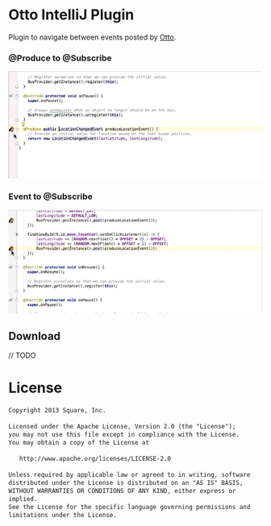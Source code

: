 Otto IntelliJ Plugin
====================

Plugin to navigate between events posted by [Otto][1].

### @Produce to @Subscribe

![provider-to-subscriber](./images/produce-to-subscribe.gif)

### Event to @Subscribe

![event-to-subscriber](./images/event-to-subscribe.gif)


Download
--------

// TODO


License
=======

    Copyright 2013 Square, Inc.

    Licensed under the Apache License, Version 2.0 (the "License");
    you may not use this file except in compliance with the License.
    You may obtain a copy of the License at

       http://www.apache.org/licenses/LICENSE-2.0

    Unless required by applicable law or agreed to in writing, software
    distributed under the License is distributed on an "AS IS" BASIS,
    WITHOUT WARRANTIES OR CONDITIONS OF ANY KIND, either express or implied.
    See the License for the specific language governing permissions and
    limitations under the License.


[1]: http://square.github.io/otto/
